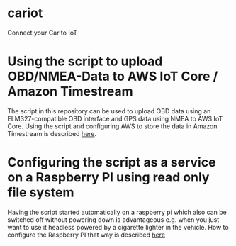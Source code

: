 # cariot
Connect your Car to IoT

# Using the script to upload OBD/NMEA-Data to AWS IoT Core / Amazon Timestream
The script in this repository can be used to upload OBD data using an ELM327-compatible OBD interface and GPS data using NMEA to AWS IoT Core. Using the script and configuring AWS to store the data in Amazon Timestream is described [here](https://vehicle-hacks.com/2021/10/22/connect-your-car-to-iot-using-raspberry-pi-and-aws/).

# Configuring the script as a service on a Raspberry PI using read only file system
Having the script started automatically on a raspberry pi which also can be switched off without powering down is advantageous e.g. when you just want to use it headless powered by a cigarette lighter in the vehicle. How to configure the Raspberry PI that way is described [here](https://vehicle-hacks.com/2021/12/01/running-the-aws-iot-script-as-service-quick-and-dirty/)
